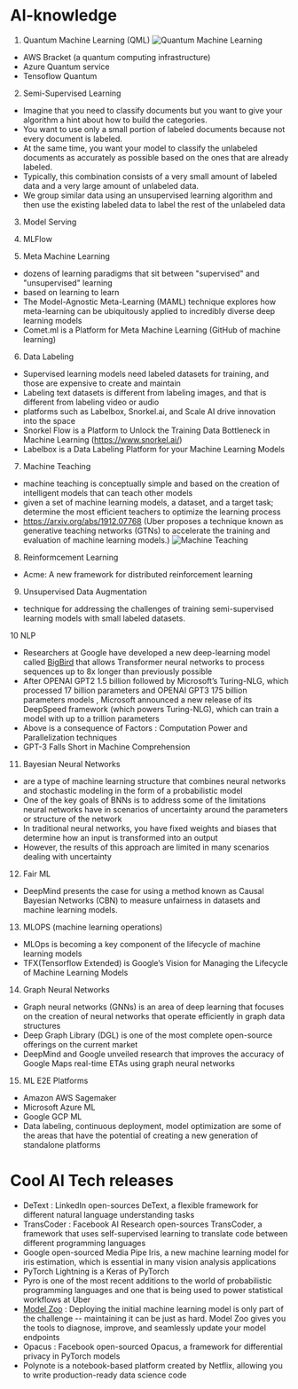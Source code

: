 # AI-knowledge

1. Quantum Machine Learning (QML)
![Quantum Machine Learning](https://pbs.twimg.com/media/EewLcVLXYAIripy?format=jpg&name=medium)
- AWS Bracket (a quantum computing infrastructure)
- Azure Quantum service
- Tensoflow Quantum

2. Semi-Supervised Learning
- Imagine that you need to classify documents but you want to give your algorithm a hint about how to build the categories. 
- You want to use only a small portion of labeled documents because not every document is labeled. 
- At the same time, you want your model to classify the unlabeled documents as accurately as possible based on the ones that are already labeled.
- Typically, this combination consists of a very small amount of labeled data and a very large amount of unlabeled data. 
- We group similar data using an unsupervised learning algorithm and then use the existing labeled data to label the rest of the unlabeled data


3. Model Serving


4. MLFlow


5. Meta Machine Learning
- dozens of learning paradigms that sit between "supervised" and "unsupervised" learning
- based on learning to learn 
- The Model-Agnostic Meta-Learning (MAML) technique explores how meta-learning can be ubiquitously applied to incredibly diverse deep learning models
- Comet.ml is a Platform for Meta Machine Learning (GitHub of machine learning)


6. Data Labeling
- Supervised learning models need labeled datasets for training, and those are expensive to create and maintain
- Labeling text datasets is different from labeling images, and that is different from labeling video or audio
- platforms such as Labelbox, Snorkel.ai, and Scale AI drive innovation into the space
- Snorkel Flow is a Platform to Unlock the Training Data Bottleneck in Machine Learning (https://www.snorkel.ai/)
- Labelbox is a Data Labeling Platform for your Machine Learning Models



7. Machine Teaching
- machine teaching is conceptually simple and based on the creation of intelligent models that can teach other models
- given a set of machine learning models, a dataset, and a target task; determine the most efficient teachers to optimize the learning process
- https://arxiv.org/abs/1912.07768 (Uber proposes a technique known as generative teaching networks (GTNs) to accelerate the training and evaluation of machine learning models.)
![Machine Teaching](https://cdn.substack.com/image/fetch/c_limit,f_auto,q_auto:good,fl_progressive:steep/https%3A%2F%2Fbucketeer-e05bbc84-baa3-437e-9518-adb32be77984.s3.amazonaws.com%2Fpublic%2Fimages%2F48b3d14e-bfe6-436c-bb81-4ba98cc3a4a4_696x355.png)


8. Reinformcement Learning
- Acme: A new framework for distributed reinforcement learning


9. Unsupervised Data Augmentation
- technique for addressing the challenges of training semi-supervised learning models with small labeled datasets.



10 NLP
- Researchers at Google have developed a new deep-learning model called [BigBird](https://www.infoq.com/news/2020/09/google-bigbird-nlp/?utm_source=notification_email&utm_campaign=notifications&utm_medium=link&utm_content=content_in_followed_topic&utm_term=daily) that allows Transformer neural networks to process sequences up to 8x longer than previously possible
- After OPENAI GPT2 1.5 billion followed by Microsoft’s Turing-NLG, which processed 17 billion parameters and OPENAI GPT3 175 billion parameters models , Microsoft announced a new release of its DeepSpeed framework (which powers Turing-NLG), which can train a model with up to a trillion parameters
- Above is a consequence of  Factors : Computation Power and Parallelization techniques
- GPT-3 Falls Short in Machine Comprehension


11. Bayesian Neural Networks
- are a type of machine learning structure that combines neural networks and stochastic modeling in the form of a probabilistic model
- One of the key goals of BNNs is to address some of the limitations neural networks have in scenarios of uncertainty around the parameters or structure of the network
- In traditional neural networks, you have fixed weights and biases that determine how an input is transformed into an output
- However, the results of this approach are limited in many scenarios dealing with uncertainty



12. Fair ML
- DeepMind presents the case for using a method known as Causal Bayesian Networks (CBN) to measure unfairness in datasets and machine learning models. 


13. MLOPS (machine learning operations)
- MLOps is becoming a key component of the lifecycle of machine learning models
- TFX(Tensorflow Extended) is Google’s Vision for Managing the Lifecycle of Machine Learning Models


14. Graph Neural Networks
- Graph neural networks (GNNs) is an area of deep learning that focuses on the creation of neural networks that operate efficiently in graph data structures
- Deep Graph Library (DGL) is one of the most complete open-source offerings on the current market
- DeepMind and Google unveiled research that improves the accuracy of Google Maps real-time ETAs using graph neural networks


15. ML E2E Platforms
- Amazon AWS Sagemaker
- Microsoft Azure ML
- Google GCP ML 
- Data labeling, continuous deployment, model optimization are some of the areas that have the potential of creating a new generation of standalone platforms

# Cool AI Tech releases
- DeText : LinkedIn open-sources DeText, a flexible framework for different natural language understanding tasks
- TransCoder : Facebook AI Research open-sources TransCoder, a framework that uses self-supervised learning to translate code between different programming languages
- Google open-sourced Media Pipe Iris, a new machine learning model for iris estimation, which is essential in many vision analysis applications
- PyTorch Lightning is a Keras of PyTorch
- Pyro is one of the most recent additions to the world of probabilistic programming languages and one that is being used to power statistical workflows at Uber
- [Model Zoo](https://modelzoo.dev/) : Deploying the initial machine learning model is only part of the challenge -- maintaining it can be just as hard. Model Zoo gives you the tools to diagnose, improve, and seamlessly update your model endpoints
- Opacus : Facebook open-sourced Opacus, a framework for differential privacy in PyTorch models
- Polynote is a notebook-based platform created by Netflix,  allowing you to write production-ready data science code
